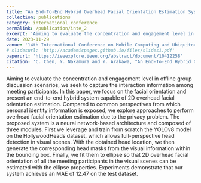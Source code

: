 ```yaml
---
title: "An End-To-End Hybrid Overhead Facial Orientation Estimation System for Offline Group Discussions"
collection: publications
category: international conference
permalink: /publication/inte_2
excerpt: 'Aiming to evaluate the concentration and engagement level in offline group discussion scenarios...'
date: 2023-11-29
venue: '14th International Conference on Mobile Computing and Ubiquitous Network (ICMU)'
# slidesurl: 'http://academicpages.github.io/files/slides1.pdf'
paperurl: 'https://ieeexplore.ieee.org/abstract/document/10412258'
citation: 'C. Chen, Y. Nakamura and Y. Arakawa, "An End-To-End Hybrid Overhead Facial Orientation Estimation System for Offline Group Discussions," 2023 Fourteenth International Conference on Mobile Computing and Ubiquitous Network (ICMU), Kyoto, Japan, 2023, pp. 1-6.'
---
```


Aiming to evaluate the concentration and engagement level in offline group discussion scenarios, we seek to capture the interaction information among meeting participants. In this paper, we focus on the facial orientation and present an end-to-end hybrid system capable of 2D overhead facial orientation estimation. Compared to common perspectives from which personal identity information is exposed, we explore approaches to perform overhead facial orientation estimation due to the privacy problem. The proposed system is a neural network-based architecture and composed of three modules. First we leverage and train from scratch the YOLOv8 model on the HollywoodHeads dataset, which allows full-perspective head detection in visual scenes. With the obtained head location, we then generate the corresponding head masks from the visual information within the bounding box. Finally, we fit them to ellipse so that 2D overhead facial orientation of all the meeting participants in the visual scenes can be estimated with the ellipse properties. Experiments demonstrate that our system achieves an MAE of 12.47 on the test dataset.
